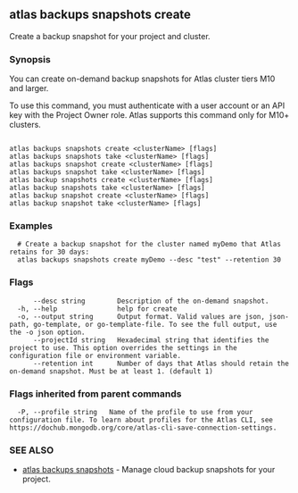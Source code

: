 ## atlas backups snapshots create

Create a backup snapshot for your project and cluster.


### Synopsis

You can create on-demand backup snapshots for Atlas cluster tiers M10 and larger.

To use this command, you must authenticate with a user account or an API key with the Project Owner role.
Atlas supports this command only for M10+ clusters.



```

atlas backups snapshots create <clusterName> [flags]
atlas backups snapshots take <clusterName> [flags]
atlas backups snapshot create <clusterName> [flags]
atlas backups snapshot take <clusterName> [flags]
atlas backup snapshots create <clusterName> [flags]
atlas backup snapshots take <clusterName> [flags]
atlas backup snapshot create <clusterName> [flags]
atlas backup snapshot take <clusterName> [flags]
```

### Examples

```
  # Create a backup snapshot for the cluster named myDemo that Atlas retains for 30 days:
  atlas backups snapshots create myDemo --desc "test" --retention 30
```


### Flags

```
      --desc string        Description of the on-demand snapshot.
  -h, --help               help for create
  -o, --output string      Output format. Valid values are json, json-path, go-template, or go-template-file. To see the full output, use the -o json option.
      --projectId string   Hexadecimal string that identifies the project to use. This option overrides the settings in the configuration file or environment variable.
      --retention int      Number of days that Atlas should retain the on-demand snapshot. Must be at least 1. (default 1)

```


### Flags inherited from parent commands

```
  -P, --profile string   Name of the profile to use from your configuration file. To learn about profiles for the Atlas CLI, see https://dochub.mongodb.org/core/atlas-cli-save-connection-settings.

```

### SEE ALSO


* [atlas backups snapshots](atlas_backups_snapshots.md)	- Manage cloud backup snapshots for your project.



